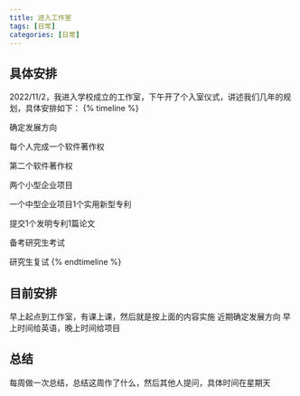 ```yaml
---
title: 进入工作室
tags: [日常]
categories: [日常]
---
```

## 具体安排
2022/11/2，我进入学校成立的工作室，下午开了个入室仪式，讲述我们几年的规划，具体安排如下：
{% timeline %}
<!-- node 2022 年 11 月 2 日 -11月7日 -->
确定发展方向
<!-- node 2022 年 11 月 8 日-1 月 8 日 -->
每个人完成一个软件著作权
<!-- node 2023 年 1 月 9 日-3月9日 -->
第二个软件著作权
<!-- node 2023 年 3 月 10 日-9月1日 -->
两个小型企业项目
<!-- node 2023 年 9 月 2 日-12月2日 -->
一个中型企业项目1个实用新型专利
<!-- node 2023 年 12 月 3 日-2024年6月 -->
提交1个发明专利1篇论文
<!-- node 2024 年 6 月-12月-->
备考研究生考试
<!-- node 2025 年 1 月-5月  -->
研究生复试
{% endtimeline %}
 
## 目前安排
早上起点到工作室，有课上课，然后就是按上面的内容实施
近期确定发展方向
早上时间给英语，晚上时间给项目
## 总结
每周做一次总结，总结这周作了什么，然后其他人提问，具体时间在星期天

